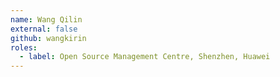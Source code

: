 ```yaml
---
name: Wang Qilin
external: false
github: wangkirin
roles:
  - label: Open Source Management Centre, Shenzhen, Huawei
---
```

